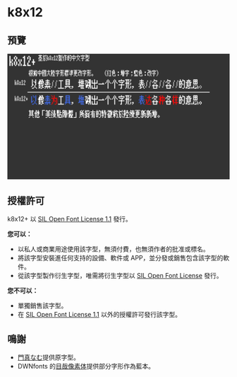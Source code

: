 # k8x12

## 預覽

![a](https://github.com/ItMarki/k8x12plus/blob/main/images/1.png)

## 授權許可

k8x12+ 以 [SIL Open Font License 1.1](https://scripts.sil.org/OFL) 發行。

**您可以：**
- 以私人或商業用途使用該字型，無須付費，也無須作者的批准或標名。
- 將該字型安裝進任何支持的設備、軟件或 APP，並分發或銷售包含該字型的軟件。
- 從該字型製作衍生字型，唯需將衍生字型以 [SIL Open Font License](https://scripts.sil.org/OFL) 發行。

**您不可以：**
- 單獨銷售該字型。
- 在 [SIL Open Font License 1.1](https://scripts.sil.org/OFL) 以外的授權許可發行該字型。

## 鳴謝
- [門真なむ](http://littlelimit.net)提供原字型。
- DWNfonts 的[目哉像素体](https://github.com/DWNfonts/MuzaiPixel)提供部分字形作為藍本。

